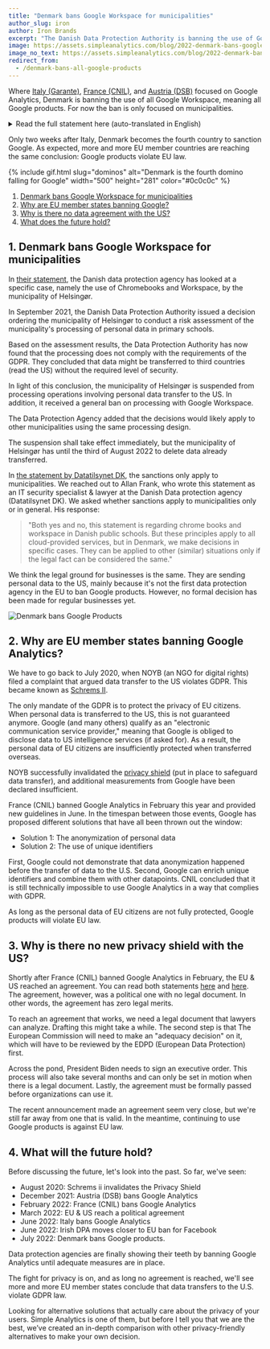 ```yaml
---
title: "Denmark bans Google Workspace for municipalities"
author_slug: iron
author: Iron Brands
excerpt: "The Danish Data Protection Authority is banning the use of Google Workspace, meaning all Google products for municipalities"
image: https://assets.simpleanalytics.com/blog/2022-denmark-bans-google-products/denmark-bans-google-products-for-municipalities.png
image_no_text: https://assets.simpleanalytics.com/blog/2022-denmark-bans-google-products/denmark-bans-google-products-no-text.png
redirect_from:
  - /denmark-bans-all-google-products
---
```


Where [Italy (Garante)](https://blog.simpleanalytics.com/italy-declares-google-analytics-illegal), [France (CNIL)](https://blog.simpleanalytics.com/france-rules-google-analytics-to-be-in-conflict-with-gdpr-ruling), and [Austria (DSB)](https://noyb.eu/en/austrian-dsb-eu-us-data-transfers-google-analytics-illegal) focused on Google Analytics, Denmark is banning the use of all Google Workspace, meaning all Google products. For now the ban is only focused on municipalities.

<details markdown="1">
<summary>Read the full statement here (auto-translated in English)</summary>

> ## Data protection authority drops processing ban in Chromebook case
>
> Published on July 14, 2022 by Allan Frank. Translated by [deepl.com](https://www.deepl.com/translator).
>
> In a case concerning the use of Chromebooks in the municipality of Helsingør, the Danish Data Protection Authority (DPA) severely criticises and prohibits the transfer to third countries and the use of Google Workspace.
>
> File number: 2020-431-0061
>
> ## Summary
>
> For some time, the Data Protection Authority has focused on the use of Chromebooks and Google Workspace (formerly G Suite for Education) in municipalities. The use is widespread nationwide, but specifically, the Data Protection Authority has had a pending case in the municipality of Helsingør.
>
> In September 2021, the Danish Data Protection Authority issued a decision ordering the municipality of Helsingør to carry out a risk assessment of the municipality's processing of personal data in primary schools using Chromebooks and Workspace. Based on the documentation and assessment of the risk to data subjects prepared by the Municipality of Helsingør, the Data Protection Authority has now found that the processing does not comply with the requirements of the GDPR on several points.
>
> "The Municipality of Helsingør has done a great and skilful job of mapping how personal data is used in primary schools, but it also highlights the data protection issues that can arise with the ways in which large tech companies go about the task," says Allan Frank, an IT security specialist and legal officer at the Danish Data Protection Authority.
>
> The Data Protection Agency finds that the municipality has not assessed any concrete risks in relation to the data processor design. In addition, the data processor agreement states that data may be transferred to third countries in support situations without the required level of security.
>
> In light of the September 2021 decision, the Data Protection Authority has now issued a decision. Among other things, it contains:
>
> - Suspension of the Municipality of Helsingør carrying out processing operations in which data is transferred to third countries without the required level of protection
> - A general ban on processing with Google Workspace until adequate documentation and impact assessment has been made and until the processing operations have been brought into compliance with the Regulation
> - Serious criticism of the processing of personal data by the municipality
>
> The EDPS draws attention to the fact that many of the conclusions in this decision are likely to apply to other municipalities using the same processing design. The EDPS therefore expects these municipalities to take appropriate action themselves in the light of the decision - even if the EDPS is currently finalising a number of cases concerning other municipalities.
>
> ## Decision
>
> The Danish Data Protection Authority hereby returns to the case in which the municipality of Helsingør reported a personal data breach to the Danish Data Protection Authority on 29 January 2020. The notification has the following reference number:
>
> _ce0e5422ddfb3fefaa9f621cfa0f129127058500_
>
> On 10 September 2021, the data protection supervisor issued a decision on the personal data breach. In particular, the Data Protection Supervisor found grounds for serious criticism that the processing of personal data by the Municipality of Helsingør using Google Chromebooks had not been carried out in accordance with Article 5(2) of the Data Protection Regulation, cf. Article 5(1)(c) and (f), and Article 5(1)(a), cf. Article 6(1), as well as Articles 32(1), 33(1) and 35(1).
>
> Furthermore, the EDPS considered that there were grounds to issue an injunction to Helsingør Kommune to bring its processing of personal data using Google Chromebooks into compliance with the GDPR. This should be done by the Municipality of Helsingør carrying out a risk assessment of the processing activity, reflecting the flows of personal data that the processing involves. The risk assessment should partly address the necessary options for configuring the product and address the questions about the scope of the homes in the Public Schools Act for the use of Chromebooks that the municipality requires of pupils. If the risk to data subjects' rights and freedoms was assessed as high, the municipality was also required to carry out an impact assessment as part of the injunction.
>
> The injunction was issued pursuant to Article 58(2)(d) of the Data Protection Regulation.
>
> In addition, the EDPS considered that there were grounds to issue a warning to the Municipality of Helsingør that the use of Google G-Suite add-on applications without carrying out a data protection impact assessment, as required by Article 35(1) of the Regulation, was likely to be in breach of the GDPR.
>
> Finally, the EDPS considered that there were grounds for imposing a temporary restriction on the processing activities of the municipality of Helsingør if the risk assessments that the municipality was required to carry out showed a high risk to the rights and freedoms of data subjects and the municipality had not reduced these risks to a less than high level before the expiry of the injunction period. The restriction implies that processing of personal data presenting a high risk to the rights and freedoms of data subjects could not take place as long as the risks had not been reduced to a level below high.
>
> Following the decision of the Data Protection Authority of 10 September 2021, the Municipality of Helsingør submitted its risk assessment regarding the use of Google Chromebooks and G-Suite for Education by letter of 10 November 2021, as well as additional documentation to demonstrate the lawfulness of the processing activity. In addition, on 9 December 2021, the municipality submitted further information on the case in response to the EDPS's request of 2 December 2021.
>
> <details markdown="1">
> <summary>Toggle the rest of the statement (long)</summary>
>
> > ## 1. Decision
> >
> > After reviewing the risk assessment of the Municipality of Helsingør and the documentation of the Municipality in general, the Data Protection Agency considers that there are grounds to issue a prohibition order to the Municipality of Helsingør for the processing of personal data using Google Chromebooks and Workspace for Education. The prohibition applies until the Municipality of Helsingør has brought the processing activity into compliance with the GDPR, as set out in this Decision, and has produced adequate documentation to this effect.
> >
> > In addition, any transfer of personal data to the United States that the Municipality of Helsingør has instructed Google Cloud EMEA Limited to carry out as a data processor for the Municipality is suspended until the Municipality of Helsingør can demonstrate compliance with Chapter V of the GDPR.
> >
> > The prohibition and suspension shall take effect immediately, but the Municipality of Helsingør shall be granted a period until 3 August 2022 to withdraw and deactivate users and rights, and to delete data already transferred.
> >
> > The prohibitions are issued pursuant to Article 58(2)(f) and (j) of the Data Protection Regulation.
> >
> > Infringement of a prohibition issued by the Data Protection Authority shall be punishable under Article 41(2)(4) of the Data Protection Act by a fine or by imprisonment for a term not exceeding six months, cf. Article 41(1).
> >
> > Finally, the Data Protection Supervisor finds grounds for serious criticism of the fact that the processing of personal data by the Municipality of Helsingør has not been carried out in accordance with Article 5(2) of the Data Protection Regulation, cf. Article 5(1)(a), Article 24, cf. Article 28(1), Article 35(1) and Article 44, cf. Article 46(1).
> >
> > ## 2. Executive summary
> >
> > On 11 December 2019, a citizen complained to the Data Protection Authority about the processing of personal data by the Municipality of Helsingør.
> >
> > By letter dated 6 January 2020, the Municipality of Helsingør confirmed that a parent had complained to the municipality in 2019 that his child had - without his knowledge - been given a YouTube account, allowing the child's name to be published on YouTube.
> >
> > The Municipality of Helsingør further stated that it considered that the incident was unlikely to have led to a risk to the rights and freedoms of data subjects and therefore had not given rise to a notification of a personal data breach to the DPA, in accordance with Article 33(1) of the GDPR.
> >
> > On 29 January 2020, the Municipality of Helsingør notified the incident to the DPA as a personal data breach. At the same time, a number of other municipalities made similar notifications, which is why the Data Protection Authority dealt with the cases jointly, and by letter dated 11 March 2020, the Authority asked the municipalities concerned for their opinion.
> >
> > On 10 September 2021, the data protection supervisory authority took a decision on the personal data breach in question notified to the supervisory authority by the municipality of Helsingør. The decision of the Data Protection Authority of 10 September 2021 is reproduced above in section 1 and is attached in its entirety.
> >
> > In response to the decision of 10 September 2021, the Municipality of Helsingør submitted its risk assessment regarding the use of Google Chromebooks and G-Suite for Education by letter dated 10 November 2021, as well as additional documentation to demonstrate the lawfulness of the processing activity. In addition, on 9 December 2021, the municipality submitted further information on the case in response to the EDPS's request of 2 December 2021.
> >
> > ## 3. Opinion of the municipality of Helsingør
> >
> > ### 3.1. Conduct of risk assessment, including data protection impact assessment where appropriate
> >
> > On 10 November 2021, the Municipality of Helsingør submitted the Municipality's risk assessment for the use of Google Chromebooks and G-Suite for Education (Google Workspace for Education).
> >
> > At the same time, the Municipality of Helsingør has informed the Data Protection Authority that the Municipality does not use Google Workspace's additional services and has therefore assessed that the Municipality is not obliged to prepare a data protection impact assessment.
> >
> > ### 3.2. Processing of personal data for other purposes
> >
> > Among the risks identified by the Municipality of Helsingør in using Google Chromebooks, the risk of "use of data for unintended purposes" appears in the risk assessment. The risk is described as follows:
> >
> > > "There is a risk that Google or other third parties may use personal data of teachers and students for marketing or other purposes for which the Municipality of Helsingør, as data controller, does not want personal data to be processed. In particular, contact information, IP address and digital tracks (general information) are relevant in this context. It should be noted that personal data related to pupils are subject to special protection under data protection rules and therefore the access to and processing of personal data related to pupils constitutes an additional element in relation to the risk assessment."
> >
> > On the likelihood of this risk materialising, the following is stated:
> >
> > > "The municipality uses the Google Workspace for Education Standard product, where the municipality is guaranteed by the data processor agreement that data will not be used for other purposes, including marketing, provided that the municipality only uses Core Services.
> > >
> > > Reference is made to the data processing agreement and the correspondence of the Municipality of Helsingør with Google, where Google has stated that 'Information as part of the use of Chromebooks and Google Workspace for Education Standard cannot be used by Google for marketing purposes towards a student or students in a class'. "There are no ads shown in Google Workspace for Education core services. Also, none of the personal information collected in the core services is used for advertising purposes (ii) Students' username, also in connection with the created Google Workspace for Education account, is only accessible to Google as a data processor, and usage of Chromebooks and Google Workspace for Education - for example viewing YouTube videos - does not lead to the publication of the username". "The school's admin may allow students to access Google services, such as YouTube, that have features that allow users to share information with others or publicly. For example, if you leave a review in Google Play, your name and photo appear next to your activity. And if you share a photo with a friend who then makes a copy of it, or shares it again, then that photo may continue to appear in your friend's Google Account even after you remove it from your Google Account. Remember, when you share information publicly, your content may become accessible through search engines, including Google Search. For additional information on how Workspace for Education data is shared, please see the Workspace for Education Privacy Notice."
> > >
> > > Core Services (14 services: Classroom, Drive/Docs, G-mail, Chat, Chrome Sync, Groups, Meet, Vault, Playlist, Jamboard, Calendar, Keep (stickynotes), Tasks, Sites)
> > >
> > > Additional services provided by Google, are subject to different terms in the data processor agreement, which means that the municipality cannot instruct Google on how personal data may be used. Therefore, the Municipality has disabled the use of Ancillary Services.
> > >
> > > Conclusion
> > >
> > > Based on the measures implemented above, the Municipality of Elsinore assesses that the likelihood of the risk becoming a reality is low. However, it cannot be completely excluded that Google breaches the contractual obligations and nevertheless uses personal data for marketing or other unintended purposes for which the Municipality of Helsingør has not given instructions in accordance with the data processing agreement."
> >
> > ### 3.3. Transfer of personal data to third countries
> >
> > An additional risk identified by the Municipality of Helsingør in the use of Google Chromebooks and Workspace for Education in the risk assessment is the risk of transfers to third countries.
> >
> > The risk is described as follows:
> >
> > > "There is a risk that personal data of pupils and teachers (in principle general personal data, but it cannot be excluded that sensitive personal data will also be included) will be transferred to insecure third countries without an adequate basis for the transfer and without ensuring that the third country in question guarantees equivalent data protection rights as in other EU countries."
> >
> > On the likelihood of this risk materialising, the following is stated:
> >
> > > "The Municipality of Helsingør, as data controller for the processing of personal data of pupils, has implemented the following relevant mitigating measures in order to reduce the likelihood of the described risk becoming a reality:
> > >
> > > The EU Commission's standard terms and conditions have been concluded (transfer basis), as there is a risk of access from the US via support. A separate Transfer Impact Assessment (TIA) has been prepared as an additional basis (complementary measures) in accordance with the requirements of the Data Protection Authority and the EDPB. Reference is made to the TIA prepared.
> > >
> > > It should also be noted that the Municipality of Helsingør has opted for a solution whereby, as a clear starting point, data are located exclusively within the EU in the data centres concerned. It is thus only the risk of support access from an insecure third country that may lead to access from an insecure third country:
> > >
> > > "Settings in Data Regions in Google Workspace for Education Standard ensures that the data center is located within the EU - and additionally: will there be online access from countries outside of the EU, for example in connection with support."
> > >
> > > Conclusion
> > >
> > > Based on the measures implemented above, the Municipality of Elsinore considers that the likelihood of the risk becoming a reality is low."
> >
> > Furthermore, the Municipality of Helsingør has submitted its evidence of compliance with Chapter V of the Data Protection Regulation when using Google Workspace for Education in the form of the Municipality's "Transfer Impact Assessment" (hereinafter "TIA").
> >
> > This shows that the Municipality of Helsingør uses Google Cloud EMEA Limited as data processor with regard to its use of Google Chromebooks and Workspace for Education. In particular, the municipality has ensured through settings in Google Workspace for Education that personal data is stored only in data centres located within the EU/EEA.
> >
> > However, it appears that - notwithstanding the above setting - personal data may be transferred to Google LLC in the United States as part of remote access for support purposes. The transfer is made on the basis of the EU Commission's standard contract.
> >
> > Finally, point 1.8 on the context and purpose of the transfer of personal data states the following:
> >
> > > "As part of Google's cloud solution, Helsingør Kommune is using:
> > >
> > > Google Chromebooks and G Suite for Education (now named Workspace), which is used by Helsingør Kommune for the purpose of educating students as part of Helsingør Kommune's public law obligation as a local, public authority to provide education. It is Helsingør Kommune's assessment that this obligation is best managed with Google as supplier of the above services and Datatilsynet has accepted this premise pursuant to the governing law in the Folkeskoleloven.
> > >
> > > In order for Helsingør Kommune to use the mentioned services and products offered by Google, it is a requirement that Helsingør Kommune transfers the personal data related to the data subjects stated in sections 1.9-1.10 below to Google's cloud. The purpose of the transfer is thus to store the personal in the data centres (cloud), ensure a high security of the personal data as well as management/support from Google."
> > >
> > > In the TIA, the Municipality of Helsingør has - as far as the EDPS understands - assessed whether the basis for the transfer to the US in the form of the standard contract is effective in the light of the circumstances of the transfer, including assessing whether there are laws and/or practices in the US that affect the effectiveness of the standard contract concluded.
> >
> > Accordingly, paragraph 2.4 of the TIA states:
> >
> > > "Based on statistics and other arguments from the data importer/data recipient, how many years in addition to the assessment period will it take before the probability of access by a public authority (that is lawful in the third country) is still only 50:50?
> > >
> > > Based on the following statistics and arguments, it is Helsingør Kommunes assessment that even if additional 50 years were added to the assessment period of 5 years, the probability of an access by a US public authority (that is lawful in the US) that violates EU law as stated in the Schrems II judgement is still only 50 % chance of occurring within this period of 55 years and thus the risk of a lawful access occurring in the assessment period of 5 years is of a more theoretical than practical nature:
> > >
> > > - A) Google will carefully review each request to make sure it satisfies applicable laws. If a request asks for too much information, Google will try to narrow it, and in some cases Google object to producing any information at all. Google will share the number and types of requests received in the Transparency Report.
> > > - B) When Google receive a request from a government agency, Google will send an email to the user account before disclosing information. If the account is managed by an organisation, Google will give notice to the account administrator. If Google is legally prohibited from giving notice, it will not do so. If this is the case, Google will provide notice after the legal prohibition is lifted, such as when a statutory or court-ordered gag period has expired.
> > > - C) When a Google entity within the EU, as it the case in this matter, receives data disclosure requests from US government authorities, Google will only provide personal data if doing so is consistent with all of the following: (i) National law in the Member State of establishment, including any applicable EU laws such as the GDPR. Google will therefore the US require the authority to follow the same due process and legal requirements that would apply if the request were made to a local provider of a similar service. (ii) International norms, which means that Google will only provide personal data in response to requests that satisfy the Global Network Initiative's Principles on Freedom of Expression and Privacy and its associated implementation guidelines in Google's policies. This includes any applicable terms of service and privacy policies, as well as policies related to the protection of freedom of expression.
> > > - D) With regard to requests for information in emergencies, such as if Google reasonably believe that disclosure can prevent someone from dying or from suffering serious physical harm, Google may provide information to a government agency. This includes bomb threats, school shootings, kidnappings, suicide prevention, and missing persons cases. Google will still consider such requests in light of applicable laws and our policies.
> > > - F) Statistics
> > >
> > > Google GCP/G-Suite Access requests / disclosed Denmark 2019-2020: 0 / 0
> > >
> > > Google Workspace Access requests / disclosed Denmark 2019-2020: 1 / 0
> > >
> > > Google Global Diplomatic Legal requests: 1
> > >
> > > Google Global User data requests / percentage disclosed Denmark 2019-2020:
> > >
> > > 30 June 2019 Emergency 2 / 50%. Other legal 29 / 52%. Preservation 8 / 45%. 31 December 2019 Emergency 3 / 0%. Other legal 48 / 38%. Preservation 12 / 41%.
> > >
> > > 30 June 2020 Emergency 5 / 100%
> > >
> > > Other legal 80 / 58%. Preservation 34 / 63%. 31 December 2020 Emergency 1 / 100%. Other legal 87 / 75%. Preservation 32 / 41%
> > >
> > > Google National Security Letter requests (NSL) and released 2019/2020 total number all countries: 21
> > >
> > > Conclusion
> > >
> > > Based on this legal approach and these statistics, it is clear that:
> > >
> > > - It is statistically improbable that Helsingør Kommune will be the target of a request regarding the use of GCP and G-Suite (now named Workspace).
> > > - For other services the risk is minimal given the number of requests / disclosures and the total number of users of using services provided by Google in Denmark.
> > > - The number of NSL requests is so low than it is statistically without importance.
> > > - If personal data are targeted for a request, Google will carry out an honest assessment of the legality based on EU law. This is supported by the statistics of actual disclosures."
> >
> > The TIA further states in para. 3.4 that the personal data transferred to Google LLC in the US will be available to Google LLC in clear text:
> >
> > > "Is the personal data at issue accessible in the target jurisdiction in clear text by the data importer/recipient or a third party (i.e. the data is either not appropriately encrypted or access to the keys to decrypt is possible)?
> > >
> > > Helsingør Kommune's personal data is always encrypted when at rest as Google uses several layers of encryption to protect customer data at rest in Google Cloud products, using one or more encryption mechanisms. Data for storage is split into chunks, and each chunk is encrypted with a unique data encryption key. These data encryption keys are stored with the data, encrypted with ("wrapped" by) key encryption keys that are exclusively stored and used inside Google's central Key Management Service. Google's Key Management Service is redundant and globally distributed.
> > >
> > > All data stored in Google Cloud is encrypted at the storage level using AES256. In this connection, Google uses a common cryptographic library, Tink, which incorporates the FIPS 140-2 validated module, BoringCrypto, to implement encryption consistently across almost all Google Cloud products. Consistent use of a common library means that only a small team of cryptographers needs to implement and maintain this tightly controlled and reviewed code.
> > >
> > > However, this encryption does not prevent Google personnel from accessing Helsingør Kommune's personal data because Google has the key to decrypt data. Google LLC in the U.S. is on the contrary not in possession of the decryption key. This implies that Google in the US or other Google entities outside the EU/EEA or third parties cannot access Helsingør Kommune's personal data without approval by the applicable Google entity established in the EU (Google Ireland).
> > >
> > > Although encryption - and pseudonymisation, which is also used by Google - does not ensure that Helsingør Kommune has complete control of access to personal data in the EU data center, it serves as a mitigating factor to meet regulatory or compliance obligations, i.e. in accordance with the guidelines from the EDPB."
> >
> > In addition, the TIA states in para. 3.5 regarding the established transfer basis:
> >
> > > "As stated above in section 1.7 above, it follows from Google's Data Processing Amendment to Google Workspace and/or Complementary Product Agreement modified on 24 September 2021 that the 2021 SCC will be the legal basis for transfers (including online access as part of online support) to countries outside the EU/EEA without an adequacy decision. In this connection Google is contractually obligated as processor to comply with comply with the obligations applicable to it under European Data Protection Law with respect to the processing of Helsingør Kommune's personal data.
> > >
> > > Helsingør Kommune has no reason to believe that any Google entity will not comply with the SCC.
> > >
> > > furthermore, Helsingør Kommune will evaluate, and continuously monitor, that Google complies with the 2021 SCC by reviewing, for example, audit reports and standard certifications made available. Helsingør Kommune also has the right to carry out a special 3rd party audit if assessed necessary, cf. the DPA."
> >
> > Finally, the TIA states in para. 4.1.1 as regards legislation and/or practice in the United States affecting the effectiveness of the standard contract concluded:
> >
> > > "The data importer/recipient is not subject to a higher interest from a public foreign authority in requesting access to the personal data (i.e., the data importer or potential recipient is not subject to national law facilitating mass surveillance)
> > >
> > > Section 702 FISA
> > >
> > > The US entity Google LLC may in practice be seen as the parent company for the EU entities providing the services to Helsingør Kommune. Google LLC. may qualify as an Electronic Communications Service Provider pursuant to Section 702 FISA for its US customers as the term is broadly understood: "any other communication service provider who has access to wire or electronic communications either as such communications are transmitted or as such communications are stored."
> > >
> > > However, there is a high likelihood that the data accessible to the Google LLC, is per se excluded from access under Section 702 FISA because it is data that are not transmitted by it but to it for the purpose of providing a support service. Thus, it is a communication targeted to a "U.S. person" for which the intelligence searches are prohibited (see Alan Charles Raul, "Why Schrems II Might Not Be a Problem for EU-U.S. Data Transfers", December 21, 2020, available at https://bit.ly/3qHNMy7 and a full paper from the same author at https://bit.ly/2V9veez with the follow-up post "Transferring EU Data To US After New Contractual Safeguards" of May 17, 2021, available at https://bit.ly/3l12oHZ). In addition, Helsingør Kommune's personal data does not comprise personal data about "U.S. Persons" and US authorities are thus barred from accessing data under Section 702 FISA for this reason as well.
> > >
> > > Hence, it likely that Helsingør Kommune's personal data in EU data centres will not be subject to Section 702 FISA.
> > >
> > > We understand that this argument may not be shared by everyone and that requests nevertheless may take place in relation to Google, which is why we rate the probability of this argument to be valid very conservatively to be on the safe side.
> > >
> > > EO 12.333
> > >
> > > Executive Order 12.333 (EO 12.333) authorizes US intelligence agencies to collect foreign "signals intelligence" information, which is information collected from communications and other data passed or accessible by radio, wire and other electromagnetic means (i.e. all data from telecom and IT infrastructure). EO 12.333 thus permits "surveillance in transit", such as the accessing of data that are not properly encrypted while it is passing over transatlantic cables. As described under section 3.3. above, all personal data will be transmitted with required and strong encryption in transit. It is thus our assessment that the required technical measurement through encryption means that EO 12.333 will not entail a higher risk for mass surveillance US authorities."
> >
> > It appears below that the Municipality of Helsingør has assessed the probability that the above assessment is accurate at 40%.
> >
> > On the basis of the letter of the Municipality of Helsingør dated 10 November 2021 with annexes, the Data Protection Authority requested further information from the Municipality on 2 December 2021. The Data Protection Authority stated that any transfers of personal data to the United States as part of support were - in the opinion of the Data Protection Authority - intentional, although the municipality has assessed this as a risk of support flowing from the United States.
> >
> > The Data Protection Authority requested, among other things, a copy of the municipality's transfer basis, any changes in the instruction and data processing agreement with Google, and a review of any additional measures that the municipality may have deemed necessary.
> >
> > By letter dated 9 December 2021, the Municipality of Helsingør stated - in clarification of the above risk - the following:
> >
> > > "The possible transfer to Google - and the associated risk - is related to Google's setup. I.e. even if the municipality has chosen an EU cloud, Google has secured in the data processing agreement the right to potentially get support from third countries. This is also the reason why Google has established a transfer basis under the new SCC (from June 2021), which the municipality uses in its risk assessment.
> > >
> > > In general, regarding the risk of support in particular, the following facts can generally be taken into account: in very specific support situations from an insecure third country, there will be a very limited window in which the supporter can potentially access personal data in clear text. It is very unlikely that in that limited window the supporter would be obliged by the government [of the insecure third country] to provide the personal data.
> > >
> > > The Municipality further notes that the TIA prepared states that the Municipality has assessed that the use of Google Workspace for Education is necessary for the performance of the Municipality's duties under the Education Act, that the option of third country support cannot be opted out when Google is the data processor, and that the Municipality has therefore assessed the risk of using Google.
> > >
> > > The transfer basis is, as stated, the new SCC (from June 2021)."
> >
> > Regarding the data sources used, the Municipality of Helsingør has provided the following information:
> >
> > > "There are different "data sources" in relation to the risk assessment and the TIA. The risk assessment is based on the fact that the data processor agreement describes the relationship between the parties in more detail, i.e. that Google is the data processor for the municipality and that Google reserves the right to provide support from third countries, and that the municipality has ensured that the service is provided from an EU cloud.
> > >
> > > The TIA is based on the documents and links provided in the subtab of the TIA."
> >
> > In addition, the Municipality of Helsingør has provided the following information regarding its assessments as set out in the TIA:
> >
> > "The assessments in the TIA of the likelihood of each legal argument holding are estimates. In this respect, the Municipality considers that the probabilities set are conservative, i.e. the Municipality has allowed for doubts in the interest of the rights and freedoms of the data subjects. If the EDPS has a different, reasoned assessment of the probability that the individual arguments hold, the municipality will be pleased to hear about it. It is also noted, for the sake of good order, that the calculated overall risk - based inter alia on these arguments, the circumstances of the possible transfer, published statistics from Google, practices and mitigating measures - is quite low. The municipality also undertakes to monitor and evaluate the likelihood of the validity of these arguments on an ongoing basis.
> >
> > The legality of the use of Google Workspace for Education in these circumstances is thus not dependent on the assessment of the likelihood of the validity of a single argument not being moved by reasoned arguments."
> >
> > Finally, the Municipality of Elsinore has submitted a large amount of documentation regarding the data processor arrangement with Google Cloud EMEA Limited, including the data processor agreement "Data Processing Amendment to Google Workspace and/or Complementary Product Agreement" dated 24 September 2021.
> >
> > ## 4. Justification of the decision of the Data Protection Supervisor
> >
> > In general, the EDPS is of the opinion that a controller using a data processor - for all processing operations - must comply with and be able to demonstrate compliance with the GDPR and the Data Protection Act, regardless of where in the data processing chain processing takes place.
> >
> > This follows from Article 5(2) of the GDPR, which states that the controller is responsible for and must be able to demonstrate compliance with paragraph 1. This means, inter alia, that the controller is responsible for and must be able to demonstrate that the personal data are processed lawfully, fairly and transparently, in accordance with Article 5(1)(a).
> >
> > Furthermore, Article 24(1) of the Regulation requires the controller to implement appropriate technical and organisational measures to ensure and to be able to demonstrate that the processing complies with this Regulation. This must be done taking into account the nature, scope, context and purposes of the processing concerned, as well as the risks of varying likelihood and severity to the rights and freedoms of natural persons, and the measures must be reviewed and updated as necessary.
> >
> > With this decision, the Data Protection Authority has only taken a position on whether - and to what extent - the Municipality of Helsingør, as the controller, processes personal data in accordance with the data protection rules. The competence of the Data Protection Authority follows from Section 27 of the Data Protection Act and Chapters VI and VII of the Data Protection Regulation, including Article 55(2) thereof.
> >
> > ### 4.1. Use of Google Chromebooks and Google Workspace for Education
> >
> > It follows from Section 2(1) of the Education Act that the local authority is responsible for the education of children.
> >
> > For primary schools, it follows from § 18(1) and § 19 of the Act that the organisation of teaching, including the choice of teaching and working methods, teaching materials and the selection of subjects, as well as the payment for this, in all subjects must comply with the aims, objectives and subjects of the primary school and be varied so that it corresponds to the needs and prerequisites of the individual pupil.
> >
> > The EDPS is of the opinion that both the choice of using IT in teaching, including the brand and software to be used, fall within this margin.
> >
> > The EDPS notes in this respect that the data protection rules are technology neutral and the EDPS can only assess the circumstances in which personal data are processed, in accordance with Article 2(1) of the GDPR.
> >
> > While the Public School Act - in the view of the EDPS - confers competence on the municipal council to decide whether - and if so - which IT equipment should be used in education, this use must continue to be made within the framework of the GDPR and the Data Protection Act.
> >
> > The rights of children and young people enjoy special protection under data protection rules. The EDPS is of the opinion that this consideration is included in the assessment of which processing operations can be carried out on the basis of the legal basis provided by the Public Schools Act to each municipality.
> >
> > As also stated in the decision of 10 September 2021 of the Data Protection Inspectorate, it is the opinion of the Inspectorate that the Municipality of Helsingør can determine which tools are used in the municipality's primary schools, in accordance with Article 6(1)(e) of the Data Protection Regulation.
> >
> > However, it remains an essential condition that the Regulation and the Data Protection Act are otherwise complied with in the processing of personal data that takes place.
> >
> > ### 4.2. Risk and consequences
> >
> > In general, the EDPS finds that the risk assessment of the Municipality of Helsingør regarding the use of Google Chromebooks and Workspace for Education addresses the main scenarios and threats.
> >
> > However, it is the opinion of the EDPS that the use of new, complex technology, including software - especially in the field of education, where the data subjects are children and young people - usually entails a high risk to the rights and freedoms of these pupils.
> >
> > In the specific case, where it is common knowledge that the technologies used for the delivery and system support of the chosen service - Google Chromebooks and Workspace for Education - are also used to deliver other parts of Google's products, and these are used for information collection, targeted marketing and sale of this information. Such matters must therefore be taken into account when assessing the risks to the rights and freedoms of data subjects when using Google Workspace for Education.
> >
> > The EDPS considers that the risk assessment of the Municipality of Helsingør does not fully document the risk scenarios that may arise as a result of the data processor design and the system choices made. This applies in particular to (i) how the devices and applications used actually handle the personal data collected, as well as (ii) how the Municipality of Helsingør controls Google's access to the personal data, including in particular the ordinary use of Google Chromebooks' operating system and Google Workspace's interaction with Google's backend in relation to the possibilities for separation of personal data that must take place under the data processor law.
> >
> > The EDPS is of the opinion that conducting a concrete risk assessment and impact assessment - before providing IT equipment to pupils and processing pupils' data - is a prerequisite for establishing and maintaining an adequate level of security. This is because an adequate level of security must be seen in the light of the risks, including consequences, that the processing of pupils' personal data may have for them. The EDPS notes that several of the above-mentioned failures to comply with data protection rules could have been avoided if the Municipality of Helsingør had assessed the risks of the processing and taken appropriate measures in the light of those risks.
> >
> > Against the above background, the EDPS finds that the Municipality of Helsingør - (i) by not including the risk scenarios that may arise from the data processor design and the system choices made in its risk assessment, (ii) by not having sufficiently tested the scope and functioning of the hardware and software used, and (iii) by not being able to document, how the municipality controls Google's access to the personal data, including in particular by ordinary use of Google Chromebooks operating system and Google Workspace's interaction with Google's backend in relation to the possibilities for separation of personal data that may occur under the Data Processors Directive, - has not demonstrated that personal data is processed lawfully, fairly and in a transparent manner in relation to the data subject pursuant to the Data Processors Directive. Article 5(2) of the Data Protection Act, see Article 5(1)(a).
> >
> > ### 4.3. Use of data for other purposes
> >
> > It is the opinion of the Data Protection Authority that the processing of personal data by the Municipality of Helsingør under the Elementary School Act, cf. Article 6(1)(e) of the Regulation, does not include situations where personal data are processed for purposes other than those provided for in the Elementary School Act. The data cannot therefore be lawfully disclosed to other controllers for their purposes either, where the purposes are not provided for in the Education Act. This also includes the processing of personal data that may occur through the use of the equipment and software by pupils, including metadata data used for marketing and profiling purposes, whether the data are used for direct marketing to the individual pupil or indirectly as part of a group (class, year, school, etc.).
> >
> > The EDPS considers that the Municipality of Helsingør does not use Google Workspace for Education's additional products.
> >
> > It appears from the risk assessment of the Municipality of Helsingør that personal data collected in core services - according to the data processor agreement - is not used for marketing purposes.
> >
> > The Data Protection Authority considers that the Municipality of Helsingør, as data controller, has assessed that "it cannot be completely excluded that Google breaches the contractual obligations and nevertheless uses personal data for marketing or other unintended purposes for which the Municipality of Helsingør has not given instructions in accordance with the data processing agreement."
> >
> > The EDPS also considers that the Municipality of Helsingør also processes special categories of personal data, as referred to in Article 9 of the Regulation, when using Google Workspace for Education.
> >
> > In this context, the EDPS would like to point out in general terms that, pursuant to Article 28(1) of the Regulation, a controller may only use processors which can provide the necessary guarantees that they will comply with the data protection rules when processing the data on behalf of the controller.
> >
> > This implies that an expectation on the part of the controller that the chosen processor will act in breach of the concluded processor agreement - in itself - implies that the controller may not use that processor, in accordance with Article 28(1) of the Regulation.
> >
> > However, the EDPS has taken as a basis that, in assessing this risk, the Municipality of Helsingør only considers the risk of the processor acting in breach of the data processing agreement as hypothetical rather than outright foreseeable.
> >
> > The EDPS considers that the Municipality of Helsingør - in its assessment of this risk - has not demonstrated that in this situation the Municipality of Helsingør uses a data processor that can provide the necessary guarantees that it will comply with the requirements of the GDPR, as set out in Article 24 of the Regulation, cf. Article 28(1).
> >
> > The EDPS has paid particular attention to the fact that there would be an intrusive loss of rights for data subjects if the risk in question materialised and that the municipality has not indicated in its risk assessment any real remedial technical or organisational measures to mitigate this risk. In particular, the EDPS is of the opinion that the reference made by the Municipality of Helsingør to the fact that the municipality has confidence in the supplier's general compliance with the contract does not constitute a sufficient mitigation of this risk.
> >
> > Moreover, the EDPS notes that any risk entailing a high impact on the rights and freedoms of data subjects - even with relatively low probabilities of the risk materialising - is likely to entail a high risk to the rights of data subjects, triggering the obligation to carry out a data protection impact assessment under Article 35(1) of the Regulation.
> >
> > In view of this - and of the Municipality of Helsingør's own assessment that it cannot be excluded that the data processor will act in breach of the data processor agreement - the EDPS is of the opinion that the relationship triggers the obligation to carry out a data protection impact assessment, Article 35(1) of the Regulation.
> >
> > Against this background - and given that the Municipality of Helsingør has stated that it has not carried out a data protection impact assessment - the EDPS considers that the processing of personal data by the Municipality of Helsingør has not been carried out in accordance with Article 35(1) of the Regulation.
> >
> > ### 4.4. Transfers of personal data to third countries
> >
> > ### 4.5. Transfer of personal data by the cloud infrastructure
> >
> > The EDPS has firstly noted that it is the opinion of the Municipality of Elsinore that the Municipality has configured its use of Google Workspace for Education in such a way that "data are, as a clear starting point, only located within the EU in the data centres concerned. It is thus only the risk of support access from an insecure third country that may lead to access from an insecure third country."
> >
> > The Municipality of Helsingør's contractual framework with Google, which regulates the processing activity, includes the "Data Processing Amendment to Google Workspace and/or Complementary Product Agreement" (Agreement Addendum), dated 24 September 2021.
> >
> > The Addendum states, inter alia:
> >
> > > "10.1 Data Storage and Processing Facilities. Subject to Google's data location commitments under the Service Specific Terms and to the remainder of this Section 10 (Data Transfers), Customer Data may be processed in any country in which Google or its Subprocessors maintain facilities. [...]
> > >
> > > 11. Subprocessors
> > >
> > > 11.1 Consent to Subprocessor Engagement. Customer specifically authorizes the engagement as Subprocessors of those entities listed as of the Amendment Effective Date at the URL specified in Section 11.2 (Information about Subprocessors). In addition, without prejudice to Section 11.4 (Opportunity to Object to Subprocessor Changes), Customer generally authorizes the engagement as Subprocessors of any other third parties ("New Subprocessors").
> > >
> > > 11.2 Information about Subprocessors. Information about Subprocessors, including their functions and locations, is available at: https://workspace.google.com/intl/en/terms/subprocessors.html (as may be updated by Google from time to time in accordance with this Data Processing Amendment)."
> >
> > Section 11.2 of the Agreement refers to a list of Subprocessors used for the purpose of providing Google Workspace for Education. The list includes a wide range of sub-processors used to provide technical support, located both in the EU and in third countries, including third countries where the EU Commission has not taken a decision on the level of protection of the countries in accordance with Article 45.
> >
> > The list also includes a large number of Google subsidiaries used for limited activities such as Google Workspace, which are also located both inside and outside the EU/EEA.
> >
> > In this decision, the DPA has not taken a position on the extent to which the Municipality of Helsingør, by using Google Workspace for Education - in addition to the United States, see further below in Section 4.6 - transfers personal data to other third countries, even though the data are "stored" within the EU/EEA.
> >
> > However, the EDPS recommends that the Municipality of Elsinore ensures - inter alia, by reviewing the Google Workspace "Service Specific Terms" referred to in paragraph 10.1 of the addendum to the agreement - that the data, as part of processing other than "storage", e.g. as part of general service and support of the underlying cloud infrastructure, etc., is not transferred to third countries, unless the Municipality of Elsinore instructs the data processor to do so and provides a valid basis for the transfer.
> >
> > It is the view of the Data Protection Authority that the controller must provide a valid basis for transfer to all third countries to which personal data may be transferred as part of the provision of a service under the contractual basis, including service and support.
> >
> > ### 4.6. Transfer of personal data to the United States
> >
> > Initially, the EDPS notes that - in the EDPS' view - there is an intentional and instructed transfer to the United States for the Municipality of Helsingør as a result of the agreed possibility to provide support - in or from the United States - with access to personal data.
> >
> > The rules on transfers to third countries, including the possible grounds for transfer, are laid down in Chapter V of the Data Protection Regulation.
> >
> > The main rule for transfers of personal data to third countries is set out in the general principle of Article 44 of the GDPR. This states that:
> >
> > > "Any transfer of personal data undergoing processing or intended for processing following a transfer to a third country or an international organisation may take place only if the conditions laid down in [Chapter V] are fulfilled, without prejudice to the other provisions of this Regulation, by the controller and the processor, including by onward transfer of personal data from that third country or international organisation to another third country or international organisation. All the provisions of this Chapter shall apply in order to ensure that the level of protection guaranteed to individuals by this Regulation is not undermined."
> >
> > Any transfer of personal data can thus only take place if the conditions of Chapter V of the Regulation are met.
> >
> > The EDPS understands Article 44 of the Regulation as an obligation for both the controller and the processor. Both parties are therefore obliged to ensure that an effective basis for the transfer is provided in the light of all the circumstances of the transfer. This also applies in cases where it is in practice the processor who has concluded a standard contract under Article 46(2)(c) of the Regulation with any sub-processors in third countries. In this case, the obligation for the controller is in practice to ensure - and be able to demonstrate to the EDPS - that the processor has established the necessary transfer basis and that this transfer basis is effective in the light of all the circumstances of the transfer, including the implementation of additional measures where necessary.
> >
> > Furthermore, the EDPS is of the opinion that, without prejudice to the exceptions provided for in Article 49 of the Regulation, the wording of Article 44 stating that any transfer of personal data may only take place if the conditions laid down in Chapter V are met, in conjunction with the principle that the level of protection ensured by the Regulation must not be undermined, must be understood as meaning that any transfer must be subject to appropriate safeguards. Thus, it is not sufficient that almost all transfers or a percentage of transfers enjoy the protection provided by the Regulation, unless this is provided for in the Regulation.
> >
> > One of the ways to provide a valid basis for transfers under Chapter V is by concluding a standard contract adopted by the European Commission with the organisation in the third country to which the data are transferred, as provided for in Article 46(1)(c) of the Regulation.
> >
> > In particular, the case shows that the Municipality of Helsingør has instructed its data processor - Google Cloud EMEA Limited in Ireland - to transfer personal data to a sub-processor - Google LLC - in the United States. The transfer takes place on the basis of an EU Commission standard contract between Google Cloud EMEA Limited and Google LLC in the USA. This standard contract has been used as the basis for transfers to the US since the end of September 2021.
> >
> > In case C-311/18, Schrems II, the European Court of Justice has clarified that the use of the EU Commission's standard contracts presupposes that a level of protection for personal data in the third country concerned can be ensured which is essentially equivalent to the level of protection within the EU/EEA[1].
> >
> > The CJEU further noted that there may be situations in which the EU Commission's standard contract does not constitute "an adequate means of ensuring in practice the effective protection of the personal data transferred to the third country in question. That is the case, in particular, where the legislation of that third country allows its public authorities to interfere with the rights of data subjects in respect of those data."[2]
> >
> > In such cases, where the standard contract, by its nature, cannot provide guarantees going beyond the contractual obligation to ensure that the necessary level of protection is provided, additional measures may be needed, depending on the circumstances in the third country, to ensure that the necessary level of protection is provided[3] Such additional measures may be technical, organisational or contractual[4].
> >
> > It is thus necessary to examine - on a case-by-case basis - whether the legislation of the third country ensures the adequate level of protection of the personal data transferred on the basis of the standard contract and, if necessary, to take additional measures in addition to the standard contract[5].
> >
> > The CJEU has also assessed whether selected US legislation - Foreign Intelligence Surveillance Act (FISA) section 702 and Executive Order 12 333 (E.O. 12 333) - allows US public authorities to interfere with data subjects' rights to an extent that does not meet the minimum requirements of EU law.
> >
> > FISA Section 702 (FISA 702) authorizes the U.S. government to obtain information about persons who are not U.S. citizens, etc. ("non-U.S. persons"), and who may reasonably be expected to be outside the United States, for the purpose of collecting foreign intelligence information ("foreign intelligence information"). This is done by issuing directives to "electronic communications service providers" to provide or cause to be provided personal information sent to or received from a "selector," with a portion of these communications also being disclosed to law enforcement authorities[6].
> >
> > With respect to E.O. 12333, this statutory basis allows law enforcement to access information "in transit" to the United States by accessing undersea cables, and to collect and retain that information before it reaches the United States and there becomes subject to the FISA provisions.[7]
> >
> > The CJEU then held that neither FISA Section 702 nor E.O. 12 333, read in conjunction with Presidential Policy Directive-28 (PPD-28), satisfy EU law's proportionality requirement, with the result that surveillance programs based on these provisions cannot be considered limited to what is strictly necessary. The Court further held that FISA 702 or E.O. 12 333, read in conjunction with PDD-28, do not provide data subjects with rights that are enforceable against the U.S. authorities before the courts[8].
> >
> > In assessing whether there are circumstances in the United States that prevent the standard contract used as a basis for transfer from being a sufficient means of ensuring a level of protection substantially equivalent to that within the EU/EEA, the Municipality of Elsinore has stated that it is likely that Google LLC should be considered an "electronic communications service provider" as that term is defined in 50 U.S.C. § 1881(b)(4).
> >
> > Similarly, it is DPA's assessment that Google LLC - in providing the service (support, etc.) that gives rise to the transfer of personal data thereto - should be considered an "eletronic communications service provider" and thus may be subject to law enforcement directives under FISA 702.
> >
> > In addition, the Municipality of Helsingør has argued that there is a high probability that information available to Google LLC per se cannot be accessed under FISA 702, as the personal data is not transferred by Google LLC, but to Google LLC for the purpose of providing support. In particular, the Municipality of Elsinore has argued that this is an electronic communication to a "U.S. person" and that law enforcement authorities are therefore precluded from obtaining this information in light of the restrictions in FISA 702. In addition, the Municipality argues that the personal information transferred to Google LLC does not constitute personal information of "U.S. persons" and that law enforcement authorities are also barred from collecting the information under FISA 702 for this reason.
> >
> > After reviewing the legal restrictions on the collection of information under FISA 702[9], the EDPS is of the opinion that the restrictions are aimed at preventing the collection - both direct and indirect - of information about U.S. persons, including companies, when such persons are the target of the collection.
> >
> > Thus, in the view of the FSA, the restrictions do not apply if and to the extent that Danish citizens or the Municipality of Helsingør as a whole become the subject of the collection of information under FISA 702.
> >
> > Furthermore, it is the opinion of the DPA that FISA 702, by its purpose, provides a legal basis for U.S. law enforcement authorities to obtain information about foreign persons who may reasonably be expected to be outside the United States for the purpose of collecting foreign intelligence information.
> >
> > Against this background, the EDPS considers that the personal data transferred to Google LLC could be obtained by US law enforcement authorities. In doing so, the EDPS has placed emphasis on the fact that Google LLC is to be considered as an "electronic communications service provider" and that the personal data transferred to Google LLC relate to the municipality's school pupils and employees, i.e. Danish citizens.
> >
> > It is thus the assessment of the Data Protection Authority that the transfer of the data in question is subject to conditions in the United States which prevent the standard contract used as a basis for the transfer from being a sufficient means of ensuring a level of protection substantially equivalent to that within the EU/EEA. The Municipality of Helsingør is thus obliged to ensure that additional measures are put in place to bring the level of protection up to the required level.
> >
> > In particular, the EDPS notes that contractual and organisational supplementary measures will generally not counter access to or collection of personal data by US law enforcement authorities for surveillance purposes. Therefore, additional technical measures will be necessary.
> >
> > The Municipality of Helsingør has stated that personal data is encrypted both in transit and at rest when the data is transferred and processed by Google LLC. However, the Municipality has also indicated that Google LLC can access the data in clear text.
> >
> > It is the EDPS' assessment that encryption can be an effective supplementary measure, suitable to complement the EU Commission's standard contract and overall bring the level of protection in a third country up to the required European level.
> >
> > However, the EDPS considers that, in the present case, encryption is not suitable to address the conditions in the US which prevent the standard contract from being a sufficient means to ensure the effective protection of the personal data transferred.
> >
> > In this respect, the EDPS has taken into account that the collection of personal data by US law enforcement authorities under FISA 702 is carried out by issuing directives to electronic communication service providers and thus requires their assistance, and that in these circumstances the personal data transferred may be obtained under FISA 702, as Google LLC has access to the data in clear text.
> >
> > Accordingly, the EDPS considers that the personal data which the Municipality of Helsingør has instructed Google Cloud EMEA Limited to transfer to the United States are not afforded a level of protection substantially equivalent to that in the EU/EEA and that the Municipality of Helsingør has not taken the necessary additional measures to bring the level of protection up to that required.
> >
> > The EDPS therefore considers that the transfer of personal data which the Municipality of Helsingør has instructed Google Cloud EMEA Limited to carry out is not in accordance with Article 44 of the Data Protection Regulation, cf. Article 46(1)(c).
> >
> > ### 4.7. Summary
> >
> > In view of the injunction issued on 10 September 2021, and the processing restriction issued on the same date, and following a review of the risk assessment carried out by the Municipality of Helsingør and the Municipality's documentation in general, the Data Protection Supervisor considers that there are grounds for issuing a prohibition to the Municipality of Helsingør to process personal data using Google Chromebooks and Workspace for Education. The prohibition applies until the Municipality of Helsingør has brought the processing activity into compliance with the GDPR, as set out in this Decision, and has produced adequate documentation to this effect.
> >
> > In addition, any transfer of personal data to the United States that the Municipality of Helsingør has instructed Google Cloud EMEA Limited to carry out as a data processor for the Municipality is suspended until the Municipality of Helsingør can demonstrate compliance with Chapter V of the GDPR.
> >
> > The prohibition and suspension shall take effect immediately, but the Municipality of Helsingør shall be granted a period until 3 August 2022 to withdraw and terminate users and rights, as well as to delete data already transferred.
> >
> > The prohibitions are issued pursuant to Article 58(2)(f) and (j) of the Data Protection Regulation.
> >
> > Infringement of a prohibition issued by the Data Protection Authority shall be punishable under Article 41(2)(4) of the Data Protection Act by a fine or by imprisonment for a term not exceeding six months, cf. Article 41(1).
> >
> > Finally, the Data Protection Supervisor finds grounds for serious criticism of the fact that the processing of personal data by the Municipality of Helsingør has not been carried out in accordance with Article 5(2) of the Data Protection Regulation, cf. Article 5(1)(a), Article 24, cf. Article 28(1), Article 35(1) and Article 44, cf. Article 46(1).
> >
> > ### 4.8. Choice of corrective measures
> >
> > In choosing the remedy, the EDPS has put emphasis on bringing the unlawful situation to an end quickly. In addition, the EDPS has given mitigating weight to the fact that the Municipality of Helsingør has - at all stages of the processing of the case - contributed positively and responsibly to providing the necessary documentation and clarity about the processing operations, and has given particular weight to the fact that the transfers of personal data in question to the United States were previously subject to an adequacy finding pursuant to Article 45 of the Regulation, which expired.
> >
> > ## 5. Concluding remarks
> >
> > The EDPS notes that it is the responsibility of the Municipality of Helsingør to rectify and erase data in accordance with the Decision. The municipality must therefore contact the parents of the children concerned in order to carry out the rectifications, anonymisations or erasures of the personal data recorded which the parents themselves cannot carry out in the systems in which the pupils' personal data have been inadvertently published or transmitted.
>
> </details>
>
> View source at [datatilsynet.dk](https://www.datatilsynet.dk/afgoerelser/afgoerelser/2022/jul/datatilsynet-nedlaegger-behandlingsforbud-i-chromebook-sag-) (Danish).

</details>

Only two weeks after Italy, Denmark becomes the fourth country to sanction Google. As expected, more and more EU member countries are reaching the same conclusion: Google products violate EU law.

{% include gif.html slug="dominos" alt="Denmark is the fourth domino falling for Google" width="500" height="281" color="#0c0c0c" %}

1. [Denmark bans Google Workspace for municipalities](#1-denmark-bans-google-workspace-for-municipalities)
2. [Why are EU member states banning Google?](#2-why-are-eu-member-states-banning-google-analytics)
3. [Why is there no data agreement with the US?](#3-why-is-there-no-new-privacy-shield-with-the-us)
4. [What does the future hold?](#4-what-will-the-future-hold)

## 1. Denmark bans Google Workspace for municipalities

In [their statement](https://www.datatilsynet.dk/afgoerelser/afgoerelser/2022/jul/datatilsynet-nedlaegger-behandlingsforbud-i-chromebook-sag-), the Danish data protection agency has looked at a specific case, namely the use of Chromebooks and Workspace, by the municipality of Helsingør.

In September 2021, the Danish Data Protection Authority issued a decision ordering the municipality of Helsingør to conduct a risk assessment of the municipality's processing of personal data in primary schools.

Based on the assessment results, the Data Protection Authority has now found that the processing does not comply with the requirements of the GDPR. They concluded that data might be transferred to third countries (read the US) without the required level of security.

In light of this conclusion, the municipality of Helsingør is suspended from processing operations involving personal data transfer to the US. In addition, it received a general ban on processing with Google Workspace.

The Data Protection Agency added that the decisions would likely apply to other municipalities using the same processing design.

The suspension shall take effect immediately, but the municipality of Helsingør has until the third of August 2022 to delete data already transferred.

In [the statement by Datatilsynet DK](https://www.datatilsynet.dk/afgoerelser/afgoerelser/2022/jul/datatilsynet-nedlaegger-behandlingsforbud-i-chromebook-sag-), the sanctions only apply to municipalities. We reached out to Allan Frank, who wrote this statement as an IT security specialist & lawyer at the Danish Data protection agency (Datatilsynet DK). We asked whether sanctions apply to municipalities only or in general. His response:

> "Both yes and no, this statement is regarding chrome books and workspace in Danish public schools. But these principles apply to all cloud-provided services, but in Denmark, we make decisions in specific cases. They can be applied to other (similar) situations only if the legal fact can be considered the same."

We think the legal ground for businesses is the same. They are sending personal data to the US, mainly because it's not the first data protection agency in the EU to ban Google products. However, no formal decision has been made for regular businesses yet.

<img src="https://assets.simpleanalytics.com/blog/2022-denmark-bans-google-products/denmark-bans-google-products-no-text.png" alt="Denmark bans Google Products" class="border-radius" />

## 2. Why are EU member states banning Google Analytics?

We have to go back to July 2020, when NOYB (an NGO for digital rights) filed a complaint that argued data transfer to the US violates GDPR. This became known as [Schrems II](https://www.gdprsummary.com/schrems-ii/).

The only mandate of the GDPR is to protect the privacy of EU citizens. When personal data is transferred to the US, this is not guaranteed anymore. Google (and many others) qualify as an "electronic communication service provider," meaning that Google is obliged to disclose data to US intelligence services (if asked for). As a result, the personal data of EU citizens are insufficiently protected when transferred overseas.

NOYB successfully invalidated the [privacy shield](https://blog.simpleanalytics.com/eu-us-privacy-shield-2-0-is-again-a-political-show) (put in place to safeguard data transfer), and additional measurements from Google have been declared insufficient.

France (CNIL) banned Google Analytics in February this year and provided new guidelines in June. In the timespan between those events, Google has proposed different solutions that have all been thrown out the window:

- Solution 1: The anonymization of personal data
- Solution 2: The use of unique identifiers

First, Google could not demonstrate that data anonymization happened before the transfer of data to the U.S. Second, Google can enrich unique identifiers and combine them with other datapoints. CNIL concluded that it is still technically impossible to use Google Analytics in a way that complies with GDPR.

As long as the personal data of EU citizens are not fully protected, Google products will violate EU law.

## 3. Why is there no new privacy shield with the US?

Shortly after France (CNIL) banned Google Analytics in February, the EU & US reached an agreement. You can read both statements [here](https://ec.europa.eu/commission/presscorner/detail/en/STATEMENT_21_1443) and [here](https://www.whitehouse.gov/briefing-room/speeches-remarks/2022/03/25/remarks-by-president-biden-and-european-commission-president-ursula-von-der-leyen-in-joint-press-statement/). The agreement, however, was a political one with no legal document. In other words, the agreement has zero legal merits.

To reach an agreement that works, we need a legal document that lawyers can analyze. Drafting this might take a while. The second step is that The European Commission will need to make an "adequacy decision" on it, which will have to be reviewed by the EDPD (European Data Protection) first.

Across the pond, President Biden needs to sign an executive order. This process will also take several months and can only be set in motion when there is a legal document. Lastly, the agreement must be formally passed before organizations can use it.

The recent announcement made an agreement seem very close, but we're still far away from one that is valid. In the meantime, continuing to use Google products is against EU law.

## 4. What will the future hold?

Before discussing the future, let's look into the past. So far, we've seen:

- August 2020: Schrems ii invalidates the Privacy Shield
- December 2021: Austria (DSB) bans Google Analytics
- February 2022: France (CNIL) bans Google Analytics
- March 2022: EU & US reach a political agreement
- June 2022: Italy bans Google Analytics
- June 2022: Irish DPA moves closer to EU ban for Facebook
- July 2022: Denmark bans Google products.

Data protection agencies are finally showing their teeth by banning Google Analytics until adequate measures are in place.

The fight for privacy is on, and as long no agreement is reached, we'll see more and more EU member states conclude that data transfers to the U.S. violate GDPR law.

Looking for alternative solutions that actually care about the privacy of your users. Simple Analytics is one of them, but before I tell you that we are the best, we’ve created an in-depth comparison with other privacy-friendly alternatives to make your own decision.
